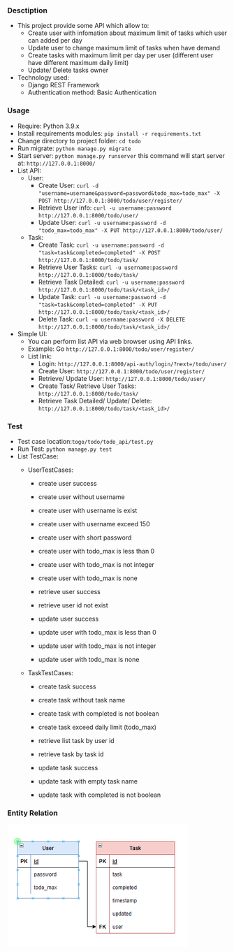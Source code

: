 ### Desctiption
- This project provide some API which allow to:
  - Create user with infomation about maximum limit of tasks which user can added per day
  - Update user to change maximum limit of tasks when have demand
  - Create tasks with maximum limit per day per user (different user have different maximum daily limit)
  - Update/ Delete tasks owner
- Technology used:
  - Django REST Framework
  - Authentication method: Basic Authentication
### Usage
- Require: Python 3.9.x
- Install requirements modules: `pip install -r requirements.txt`
- Change directory to project folder: `cd todo` 
- Run migrate: `python manage.py migrate`
- Start server: `python manage.py runserver` this command will start server at: `http://127.0.0.1:8000/`
- List API:
  - User:
    - Create User: `curl -d "username=username&password=password&todo_max=todo_max" -X POST http://127.0.0.1:8000/todo/user/register/`
    - Retrieve User info: `curl -u username:password http://127.0.0.1:8000/todo/user/`    
    - Update User: `curl -u username:password -d "todo_max=todo_max" -X PUT http://127.0.0.1:8000/todo/user/`
  - Task:
    - Create Task: `curl -u username:password -d "task=task&completed=completed" -X POST http://127.0.0.1:8000/todo/task/`
    - Retrieve User Tasks: `curl -u username:password http://127.0.0.1:8000/todo/task/`    
    - Retrieve Task Detailed: `curl -u username:password http://127.0.0.1:8000/todo/task/<task_id>/`
    - Update Task: `curl -u username:password -d "task=task&completed=completed" -X PUT http://127.0.0.1:8000/todo/task/<task_id>/`
    - Delete Task: `curl -u username:password -X DELETE http://127.0.0.1:8000/todo/task/<task_id>/`
- Simple UI:
  - You can perform list API via web browser using API links.
  - Example: Go `http://127.0.0.1:8000/todo/user/register/`
  - List link:
    - Login: `http://127.0.0.1:8000/api-auth/login/?next=/todo/user/`
    - Create User: `http://127.0.0.1:8000/todo/user/register/`
    - Retrieve/ Update User: `http://127.0.0.1:8000/todo/user/`
    - Create Task/ Retrieve User Tasks: `http://127.0.0.1:8000/todo/task/`
    - Retrieve Task Detailed/ Update/ Delete: `http://127.0.0.1:8000/todo/task/<task_id>/`
### Test
- Test case location:`togo/todo/todo_api/test.py`
- Run Test: `python manage.py test`
- List TestCase:
  - UserTestCases:
    - create user success
    - create user without username
    - create user with username is exist
    - create user with username exceed 150
    - create user with short password
    - create user with todo_max is less than 0
    - create user with todo_max is not integer
    - create user with todo_max is none
    
    - retrieve user success
    - retrieve user id not exist
    
    - update user success
    - update user with todo_max is less than 0
    - update user with todo_max is not integer
    - update user with todo_max is none
  
  - TaskTestCases:
    - create task success
    - create task without task name
    - create task with completed is not boolean
    - create task exceed daily limit (todo_max)
    
    - retrieve list task by user id
    - retrieve task by task id
    
    - update task success
    - update task with empty task name
    - update task with completed is not boolean

### Entity Relation
![Diagram](Diagram.png)

